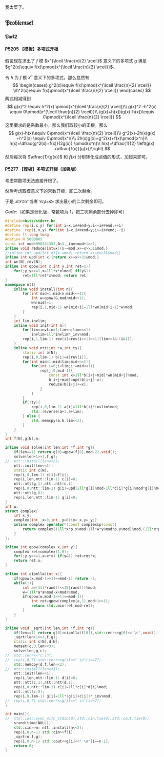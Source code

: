 我太菜了。

## $\mathfrak{Problemset}$

### $\mathfrak{Part2}$

#### P5205 【模板】多项式开根

假设现在求出了 $f$ 模 $x^{\lceil \frac{n}{2} \rceil}$ 意义下的多项式 $g$ 满足 $g^2(x)\equiv f(x)\pmod{x^{\lceil \frac{n}{2} \rceil}}$。

令 $h$ 为 $f$ 模 $x^n$ 意义下的多项式，那么显然有
$$
\begin{cases} g^2(x)\equiv f(x)\pmod{x^{\lceil \frac{n}{2} \rceil}} \\h^2(x)\equiv f(x)\pmod{x^{\lceil \frac{n}{2} \rceil}} \end{cases}
$$
两式相减得到
$$
g(x)^2 \equiv h^2(x) \pmod{x^{\lceil \frac{n}{2} \rceil}}\\
g(x)^2 -h^2(x) \equiv 0\pmod{x^{\lceil \frac{n}{2} \rceil}}\\
(g(x)+h(x))(g(x)-h(x))\equiv 0\pmod{x^{\lceil \frac{n}{2} \rceil}}
$$
这里要求的是系数最小，那么我们取较小的正根，那么
$$
g(x)-h(x)\equiv 0\pmod{x^{\lceil \frac{n}{2} \rceil}}\\
g^2(x)-2h(x)g(x) +h^2(x) \equiv 0\pmod{x^n}\\
2h(x)g(x)=g^2(x)+f(x)\pmod{x^n}\\
h(x)=\dfrac{g^2(x)+f(x)}{2g(x)} \pmod{x^n}\\
h(x)=\dfrac{1}{2} \left(g(x) +\dfrac{f(x)}{g(x)}\right)
$$
然后每次将 $\dfrac{1}{g(x)}$ 和 $f(x)$ 分别转化成点值的形式，加起来即可。

#### P5277 【模板】多项式开根（加强版）

考虑常数项无法直接开根了。

然后考虑取模意义下的常数开根，即二次剩余。

于是 $\mathcal{BSGS}$ 或者 $\mathcal{Cipolla}$ 求出最小的二次剩余即可。

$Code:$（如果是弱化版，常数项为 $1$，把二次剩余部分去掉即可）

```cpp
#include<bits/stdc++.h>
#define rep(i,x,y) for(int i=x,i##end=y;i<=i##end;++i)
#define _rep(i,x,y) for(int i=x,i##end=y;i>=i##end;--i)
#define ll long long
#define N 5000005
const int mod=998244353,G=3,_inv=mod+1>>1;
inline void reduce(int&x){x-=mod,x+=x>>31&mod;}
//inline int upd(int x){x-=mod; return x+=x>>31&mod;}
inline int upd(int x){return x+=x>>31&mod;}
int wn[N],rev[N];
inline int qpow(int x,int y,int ret=1){
	for(;y;y>>=1,x=1ll*x*x%mod) if(y&1)
		ret=1ll*ret*x%mod; return ret;
}
namespace ntt{
	inline void install(int n){
		for(int mid=1;mid<n;mid<<=1){
			int w=qpow(G,mod/mid>>1);
			wn[mid]=1;
			rep(i,1,mid-1) wn[mid+i]=1ll*wn[mid+i-1]*w%mod;
		}
	}
	int lim,invlim;
	inline void init(int n){
		for(lim=invlim=1;lim<n;lim<<=1)
			invlim=1ll*invlim*_inv%mod;
		rep(i,1,lim-1) rev[i]=rev[i>>1]>>1|(lim>>1&-(i&1));
	}
	inline void ntt(int *a,int ty){
		static int b[N];
		rep(i,0,lim-1) b[i]=a[rev[i]];
		for(int mid=1;mid<lim;mid<<=1){
			for(int i=0;i<lim;i+=mid<<1){
				rep(j,0,mid-1){
					const int x=1ll*b[i+j+mid]*wn[mid+j]%mod;
					b[i+j+mid]=upd(b[i+j]-x);
					reduce(b[i+j]+=x);
				}
			}
		}
		if(!ty){
			rep(i,0,lim-1) a[i]=1ll*b[i]*invlim%mod;
			std::reverse(a+1,a+lim);
		} else {
			std::memcpy(a,b,lim<<2);
		}
	}
}
int f[N],g[N],n;

inline void solve(int len,int *f,int *g){
	if(len==1) return g[0]=qpow(f[0],mod-2),void();
	solve(len+1>>1,f,g);
//	ntt::install(len<<2);
	ntt::init(len<<1);
	static int c[N];
	rep(i,0,len-1) c[i]=f[i];
	rep(i,len,ntt::lim-1) c[i]=0;
	ntt::ntt(g,1),ntt::ntt(c,1);
	rep(i,0,ntt::lim-1) g[i]=upd(2ll*g[i]%mod-1ll*c[i]*g[i]%mod*g[i]%mod);
	ntt::ntt(g,0);
	rep(i,len,ntt::lim-1) g[i]=0;
}
int w;
struct complex{
	int x,y;
	complex(int _x=0,int _y=0){x=_x,y=_y;}
	inline complex operator*(const complex&p)const{
		return complex((1ll*x*p.x%mod+1ll*w*y%mod*p.y%mod)%mod,(1ll*x*p.y%mod+1ll*y*p.x%mod)%mod);
	}
};

inline int qpow(complex x,int y){
	complex ret=complex(1,0);
	for(;y;y>>=1,x=x*x) if(y&1) ret=ret*x;
	return ret.x;
}

inline int cipolla(int x){
	if(qpow(x,mod-1>>1)==mod-1) return -1;
	while(1){
		int a=(1ll*rand()<<15|rand())%mod;
		w=(1ll*a*a%mod-x+mod)%mod;
		if(qpow(w,mod-1>>1)==mod-1){
			int ret=qpow(complex(a,1),mod+1>>1);
			return std::min(ret,mod-ret);
		}
	}
}

inline void _sqrt(int len,int *f,int *g){
	if(len==1) return g[0]=cipolla(f[0]),std::cerr<<g[0]<<'\n',void();
	_sqrt(len+1>>1,f,g);
	static int c[N],d[N];
	memset(c,0,len<<3);
	solve(len,g,c);
//	std::cerr<<"c:\n";
//	rep(i,0,7) std::cerr<<g[i]<<" \n"[i==7];
	std::memcpy(d,f,len<<2);
//	ntt::install(len<<1);
	ntt::init(len<<1);
	rep(i,len,ntt::lim-1) d[i]=0;
	ntt::ntt(c,1),ntt::ntt(d,1);
	rep(i,0,ntt::lim-1) c[i]=1ll*c[i]*d[i]%mod;
	ntt::ntt(c,0);
	rep(i,0,len-1) g[i]=1ll*(g[i]+c[i])*_inv%mod;
//	rep(i,0,7) std::cerr<<g[i]<<" \n"[i==7];
}

int main(){
//	std::ios::sync_with_stdio(0),std::cin.tie(0),std::cout.tie(0);
	srand(time(NULL));
	std::cin>>n; ntt::install(n<<2);
	rep(i,0,n-1) std::cin>>f[i];
	_sqrt(n,f,g);
	rep(i,0,n-1) std::cout<<g[i]<<" \n"[i==n-1];
	return 0;
}
```

